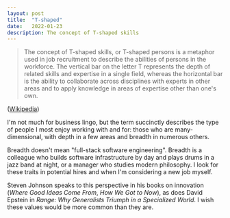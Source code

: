 ```yaml
---
layout: post
title:  "T-shaped"
date:   2022-01-23
description: The concept of T-shaped skills
---
```


> The concept of T-shaped skills, or T-shaped persons is a metaphor used in job recruitment to describe the abilities of persons in the workforce. The vertical bar on the letter T represents the depth of related skills and expertise in a single field, whereas the horizontal bar is the ability to collaborate across disciplines with experts in other areas and to apply knowledge in areas of expertise other than one's own.

([Wikipedia](https://en.wikipedia.org/wiki/T-shaped_skills))

I'm not much for business lingo, but the term succinctly describes the type of people I most enjoy working with and for: those who are many-dimensional, with depth in a few areas and breadth in numerous others.

Breadth doesn't mean "full-stack software engineering". Breadth is a colleague who builds software infrastructure by day and plays drums in a jazz band at night, or a manager who studies modern philosophy. I look for these traits in potential hires and when I'm considering a new job myself.

Steven Johnson speaks to this perspective in his books on innovation (_Where Good Ideas Come From_, _How We Got to Now_), as does David Epstein in _Range: Why Generalists Triumph in a Specialized World_. I wish these values would be more common than they are.

